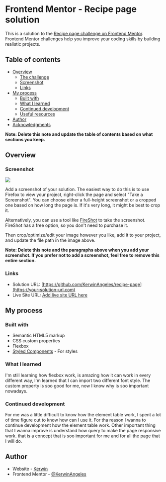 # Frontend Mentor - Recipe page solution

This is a solution to the [Recipe page challenge on Frontend Mentor](https://www.frontendmentor.io/challenges/recipe-page-KiTsR8QQKm). Frontend Mentor challenges help you improve your coding skills by building realistic projects. 

## Table of contents

- [Overview](#overview)
  - [The challenge](#the-challenge)
  - [Screenshot](#screenshot)
  - [Links](#links)
- [My process](#my-process)
  - [Built with](#built-with)
  - [What I learned](#what-i-learned)
  - [Continued development](#continued-development)
  - [Useful resources](#useful-resources)
- [Author](#author)
- [Acknowledgments](#acknowledgments)

**Note: Delete this note and update the table of contents based on what sections you keep.**

## Overview

### Screenshot

![](./screenshot.jpg)

Add a screenshot of your solution. The easiest way to do this is to use Firefox to view your project, right-click the page and select "Take a Screenshot". You can choose either a full-height screenshot or a cropped one based on how long the page is. If it's very long, it might be best to crop it.

Alternatively, you can use a tool like [FireShot](https://getfireshot.com/) to take the screenshot. FireShot has a free option, so you don't need to purchase it. 

Then crop/optimize/edit your image however you like, add it to your project, and update the file path in the image above.

**Note: Delete this note and the paragraphs above when you add your screenshot. If you prefer not to add a screenshot, feel free to remove this entire section.**

### Links

- Solution URL: [https://github.com/KerwinAngeles/recipe-page](https://your-solution-url.com)
- Live Site URL: [Add live site URL here](https://your-live-site-url.com)

## My process

### Built with

- Semantic HTML5 markup
- CSS custom properties
- Flexbox
- [Styled Components](https://fonts.google.com/) - For styles


### What I learned

I'm still learning how flexbox work, is amazing how it can work in every different way,
I'm learned that I can import two different font style.
The custom property is soo good for me, now I know why is soo important nowadays.

### Continued development

For me was a little difficult to know how the element table work, I spent a lot of time figure out to know how can I use it. For tha reason I wanna to continue development how the element table work.
Other important thing that I wanna improve is understand how  query to make the page responsive work. that is a concept that is soo important for me and for all the page that I will do.

## Author

- Website - [Kerwin](https://www.your-site.com)
- Frontend Mentor - [@KerwinAngeles](https://www.frontendmentor.io/profile/yourusername)
